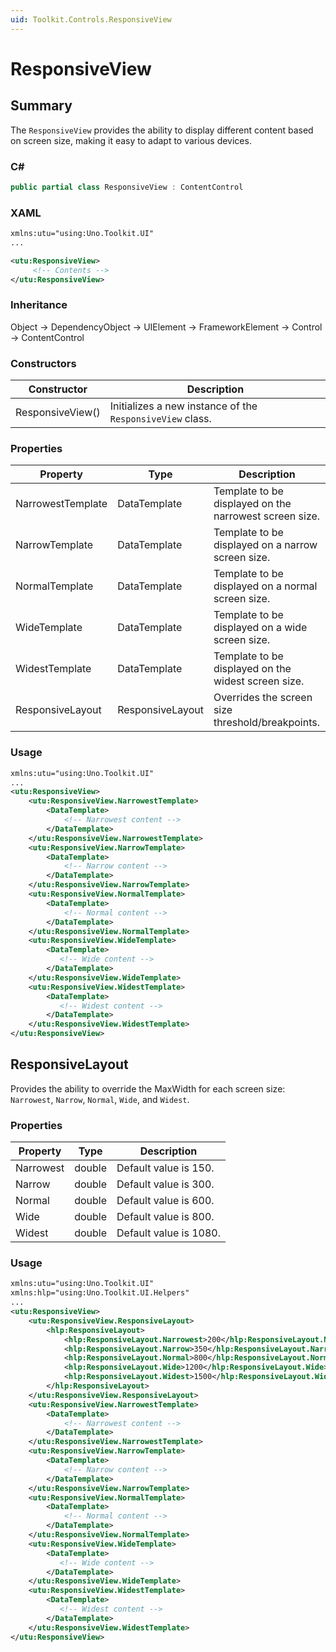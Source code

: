 ```yaml
---
uid: Toolkit.Controls.ResponsiveView
---
```

# ResponsiveView

## Summary

The `ResponsiveView` provides the ability to display different content based on screen size, making it easy to adapt to various devices.

### C#
```csharp
public partial class ResponsiveView : ContentControl
```

### XAML
```xml
xmlns:utu="using:Uno.Toolkit.UI"
...

<utu:ResponsiveView>
     <!-- Contents -->
</utu:ResponsiveView>
```

### Inheritance 
Object &#8594; DependencyObject &#8594; UIElement &#8594; FrameworkElement &#8594; Control &#8594; ContentControl

### Constructors
| Constructor      | Description                                               |
|------------------|-----------------------------------------------------------|
| ResponsiveView() | Initializes a new instance of the `ResponsiveView` class. |

### Properties
| Property          | Type             | Description                                             |
| ----------------- | ---------------- | ------------------------------------------------------- |
| NarrowestTemplate | DataTemplate     | Template to be displayed on the narrowest screen size.  |
| NarrowTemplate    | DataTemplate     | Template to be displayed on a narrow screen size.       |
| NormalTemplate    | DataTemplate     | Template to be displayed on a normal screen size.       |
| WideTemplate      | DataTemplate     | Template to be displayed on a wide screen size.         |
| WidestTemplate    | DataTemplate     | Template to be displayed on the widest screen size.     |
| ResponsiveLayout  | ResponsiveLayout | Overrides the screen size threshold/breakpoints.        |

### Usage

```xml
xmlns:utu="using:Uno.Toolkit.UI"
...
<utu:ResponsiveView>
    <utu:ResponsiveView.NarrowestTemplate>
        <DataTemplate>
            <!-- Narrowest content -->
        </DataTemplate>
    </utu:ResponsiveView.NarrowestTemplate>
    <utu:ResponsiveView.NarrowTemplate>
        <DataTemplate>
            <!-- Narrow content -->
        </DataTemplate>
    </utu:ResponsiveView.NarrowTemplate>
    <utu:ResponsiveView.NormalTemplate>
        <DataTemplate>
            <!-- Normal content -->
        </DataTemplate>
    </utu:ResponsiveView.NormalTemplate>
    <utu:ResponsiveView.WideTemplate>
        <DataTemplate>
           <!-- Wide content -->
        </DataTemplate>
    </utu:ResponsiveView.WideTemplate>
    <utu:ResponsiveView.WidestTemplate>
        <DataTemplate>
           <!-- Widest content -->
        </DataTemplate>
    </utu:ResponsiveView.WidestTemplate>
</utu:ResponsiveView>
```

## ResponsiveLayout
Provides the ability to override the MaxWidth for each screen size: `Narrowest`, `Narrow`, `Normal`, `Wide`, and `Widest`.

### Properties
| Property   | Type   | Description            |
| ---------- | ------ | ---------------------- |
| Narrowest  | double | Default value is 150.  |
| Narrow     | double | Default value is 300.  |
| Normal     | double | Default value is 600.  |
| Wide       | double | Default value is 800.  |
| Widest     | double | Default value is 1080. |

### Usage

```xml
xmlns:utu="using:Uno.Toolkit.UI"
xmlns:hlp="using:Uno.Toolkit.UI.Helpers"
...
<utu:ResponsiveView>
    <utu:ResponsiveView.ResponsiveLayout>
        <hlp:ResponsiveLayout>
            <hlp:ResponsiveLayout.Narrowest>200</hlp:ResponsiveLayout.Narrowest>
            <hlp:ResponsiveLayout.Narrow>350</hlp:ResponsiveLayout.Narrow>
            <hlp:ResponsiveLayout.Normal>800</hlp:ResponsiveLayout.Normal>
            <hlp:ResponsiveLayout.Wide>1200</hlp:ResponsiveLayout.Wide>
            <hlp:ResponsiveLayout.Widest>1500</hlp:ResponsiveLayout.Widest>
        </hlp:ResponsiveLayout>
    </utu:ResponsiveView.ResponsiveLayout>
    <utu:ResponsiveView.NarrowestTemplate>
        <DataTemplate>
            <!-- Narrowest content -->
        </DataTemplate>
    </utu:ResponsiveView.NarrowestTemplate>
    <utu:ResponsiveView.NarrowTemplate>
        <DataTemplate>
            <!-- Narrow content -->
        </DataTemplate>
    </utu:ResponsiveView.NarrowTemplate>
    <utu:ResponsiveView.NormalTemplate>
        <DataTemplate>
            <!-- Normal content -->
        </DataTemplate>
    </utu:ResponsiveView.NormalTemplate>
    <utu:ResponsiveView.WideTemplate>
        <DataTemplate>
           <!-- Wide content -->
        </DataTemplate>
    </utu:ResponsiveView.WideTemplate>
    <utu:ResponsiveView.WidestTemplate>
        <DataTemplate>
           <!-- Widest content -->
        </DataTemplate>
    </utu:ResponsiveView.WidestTemplate>
</utu:ResponsiveView>
```